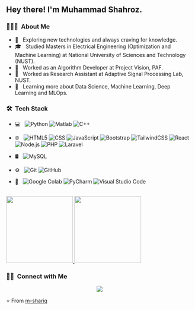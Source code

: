 

<h2> Hey there! I'm Muhammad Shahroz.</h2>

<h3> 👨🏻‍💻 &nbsp;About Me </h3>

- 🤔 &nbsp; Exploring new technologies and always craving for knowledge.
- 🎓 &nbsp; Studied Masters in Electrical Engineering (Optimization and Machine Learning) at National University of Sciences and Technology (NUST).
- 💼 &nbsp; Worked as an Algorithm Developer at Project Vision, PAF.
- 💼 &nbsp; Worked as Research Assistant at Adaptive Signal Processing Lab, NUST.
- 🌱 &nbsp; Learning more about Data Science, Machine Learning, Deep Learning and MLOps.

<h3> 🛠 &nbsp;Tech Stack</h3>

- 💻 &nbsp;
  ![Python](https://img.shields.io/badge/-Python-333333?style=flat&logo=python)
  ![Matlab](https://img.shields.io/badge/-Matlab-333333?style=flat&logo=Java&logoColor=007396)
  ![C++](https://img.shields.io/badge/-C++-333333?style=flat&logo=C%2B%2B&logoColor=00599C)

- 🌐 &nbsp;
  ![HTML5](https://img.shields.io/badge/-HTML5-333333?style=flat&logo=HTML5)
  ![CSS](https://img.shields.io/badge/-CSS-333333?style=flat&logo=CSS3&logoColor=1572B6)
  ![JavaScript](https://img.shields.io/badge/-JavaScript-333333?style=flat&logo=javascript)
  ![Bootstrap](https://img.shields.io/badge/-Bootstrap-333333?style=flat&logo=bootstrap&logoColor=563D7C)
  ![TailwindCSS](https://img.shields.io/badge/-TailwindCSS-333333?style=flat&logo=TailwindCSS&logoColor=563D7C)
  ![React](https://img.shields.io/badge/-React-333333?style=flat&logo=react)
  ![Node.js](https://img.shields.io/badge/-Node.js-333333?style=flat&logo=node.js)
  ![PHP](https://img.shields.io/badge/-PHP-333333?style=flat&logo=PHP)
  ![Laravel](https://img.shields.io/badge/-Laravel-333333?style=flat&logo=Laravel)



- 🛢 &nbsp;
  ![MySQL](https://img.shields.io/badge/-MySQL-333333?style=flat&logo=mysql)
- ⚙️ &nbsp;
  ![Git](https://img.shields.io/badge/-Git-333333?style=flat&logo=git)
  ![GitHub](https://img.shields.io/badge/-GitHub-333333?style=flat&logo=github)
- 🔧 &nbsp;
  ![Google Colab](https://img.shields.io/badge/-Google%20Colab-333333?style=flat&logo=visual-studio-code&logoColor=007ACC)
  ![PyCharm](https://img.shields.io/badge/-PyCharm-333333?style=flat&logo=PyCharm&logoColor=2C2255)
  ![Visual Studio Code](https://img.shields.io/badge/-Visual%20Studio%20Code-333333?style=flat&logo=visual-studio-code&logoColor=007ACC)


<br/>

<a href="https://github.com/m-shariq">
  <img height="180em" src="https://github-readme-stats.vercel.app/api?username=m-shariq&theme=buefy&show_icons=true" />
  <img height="180em" src="https://github-readme-stats.vercel.app/api/top-langs/?username=m-shariq&theme=buefy&layout=compact" />
</a>

<br/>

<h3> 🤝🏻 &nbsp;Connect with Me </h3>

<p align="center">
<a href="https://www.linkedin.com/in/m-shariq/"><img src="https://img.shields.io/badge/LinkedIn-0077B5?style=for-the-badge&logo=linkedin&logoColor=white"/></a>
</p>

⭐️ From [m-shariq](https://github.com/m-shariq)
